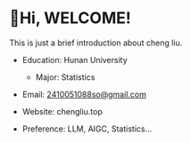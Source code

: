 # 🫰Hi, WELCOME!
This is just a brief introduction about cheng liu.

* Education: Hunan University
    * Major: Statistics
      
* Email: 2410051088so@gmail.com
    
* Website: chengliu.top
    
* Preference: LLM, AIGC, Statistics...
